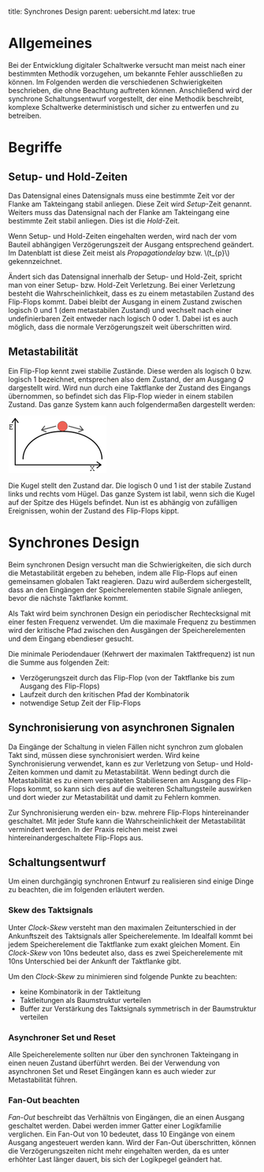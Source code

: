 title: Synchrones Design
parent: uebersicht.md
latex: true

# Allgemeines
Bei der Entwicklung digitaler Schaltwerke versucht man meist nach einer bestimmten Methodik vorzugehen, um bekannte Fehler ausschließen zu können. Im Folgenden werden die verschiedenen Schwierigkeiten beschrieben, die ohne Beachtung auftreten können. Anschließend wird der synchrone Schaltungsentwurf vorgestellt, der eine Methodik beschreibt, komplexe Schaltwerke deterministisch und sicher zu entwerfen und zu betreiben.

# Begriffe
## Setup- und Hold-Zeiten
Das Datensignal eines Datensignals muss eine bestimmte Zeit vor der Flanke am Takteingang stabil anliegen. Diese Zeit wird *Setup*-Zeit genannt. Weiters muss das Datensignal nach der Flanke am Takteingang eine bestimmte Zeit stabil anliegen. Dies ist die *Hold*-Zeit.

Wenn Setup- und Hold-Zeiten eingehalten werden, wird nach der vom Bauteil abhängigen Verzögerungszeit der Ausgang entsprechend geändert. Im Datenblatt ist diese Zeit meist als *Propagationdelay* bzw. \\(t_{p}\\) gekennzeichnet.

Ändert sich das Datensignal innerhalb der Setup- und Hold-Zeit, spricht man von einer Setup- bzw. Hold-Zeit Verletzung. Bei einer Verletzung besteht die Wahrscheinlichkeit, dass es zu einem metastabilen Zustand des Flip-Flops kommt. Dabei bleibt der Ausgang in einem Zustand zwischen logisch 0 und 1 (dem metastabilen Zustand) und wechselt nach einer undefinierbaren Zeit entweder nach logisch 0 oder 1. Dabei ist es auch möglich, dass die normale Verzögerungszeit weit überschritten wird.

## Metastabilität
Ein Flip-Flop kennt zwei stabilie Zustände. Diese werden als logisch 0 bzw. logisch 1 bezeichnet, entsprechen also dem Zustand, der am Ausgang *Q* dargestellt wird. Wird nun durch eine Taktflanke der Zustand des Eingangs übernommen, so befindet sich das Flip-Flop wieder in einem stabilen Zustand. Das ganze System kann auch folgendermaßen dargestellt werden:

![Metastabilität](metastability.png)

Die Kugel stellt den Zustand dar. Die logisch 0 und 1 ist der stabile Zustand links und rechts vom Hügel. Das ganze System ist labil, wenn sich die Kugel auf der Spitze des Hügels befindet. Nun ist es abhängig von zufälligen Ereignissen, wohin der Zustand des Flip-Flops kippt.

# Synchrones Design
Beim synchronen Design versucht man die Schwierigkeiten, die sich durch die Metastabilität ergeben zu beheben, indem alle Flip-Flops auf einen gemeinsamen globalen Takt reagieren. Dazu wird außerdem sichergestellt, dass an den Eingängen der Speicherelementen stabile Signale anliegen, bevor die nächste Taktflanke kommt.

Als Takt wird beim synchronen Design ein periodischer Rechtecksignal mit einer festen Frequenz verwendet. Um die maximale Frequenz zu bestimmen wird der kritische Pfad zwischen den Ausgängen der Speicherelementen und dem Eingang ebendieser gesucht.

Die minimale Periodendauer (Kehrwert der maximalen Taktfrequenz) ist nun die Summe aus folgenden Zeit:

* Verzögerungszeit durch das Flip-Flop (von der Taktflanke bis zum Ausgang des Flip-Flops)
* Laufzeit durch den kritischen Pfad der Kombinatorik
* notwendige Setup Zeit der Flip-Flops

## Synchronisierung von asynchronen Signalen
Da Eingänge der Schaltung in vielen Fällen nicht synchron zum globalen Takt sind, müssen diese synchronisiert werden. Wird keine Synchronisierung verwendet, kann es zur Verletzung von Setup- und Hold-Zeiten kommen und damit zu Metastabilität. Wenn bedingt durch die Metastabilität es zu einem verspäteten Stabilieseren am Ausgang des Flip-Flops kommt, so kann sich dies auf die weiteren Schaltungsteile auswirken und dort wieder zur Metastabilität und damit zu Fehlern kommen.

Zur Synchronisierung werden ein- bzw. mehrere Flip-Flops hintereinander geschaltet. Mit jeder Stufe kann die Wahrscheinlichkeit der Metastabilität vermindert werden. In der Praxis reichen meist zwei hintereinandergeschaltete Flip-Flops aus.

## Schaltungsentwurf
Um einen durchgängig synchronen Entwurf zu realisieren sind einige Dinge zu beachten, die im folgenden erläutert werden.

### Skew des Taktsignals
Unter *Clock-Skew* versteht man den maximalen Zeitunterschied in der Ankunftszeit des Taktsignals aller Speicherelemente. Im Idealfall kommt bei jedem Speicherelement die Taktflanke zum exakt gleichen Moment. Ein *Clock-Skew* von 10ns bedeutet also, dass es zwei Speicherelemente mit 10ns Unterschied bei der Ankunft der Taktflanke gibt.

Um den *Clock-Skew* zu minimieren sind folgende Punkte zu beachten:

* keine Kombinatorik in der Taktleitung
* Taktleitungen als Baumstruktur verteilen
* Buffer zur Verstärkung des Taktsignals symmetrisch in der Baumstruktur verteilen

### Asynchroner Set und Reset
Alle Speicherelemente sollten nur über den synchronen Takteingang in einen neuen Zustand überführt werden. Bei der Verwendung von asynchronen Set und Reset Eingängen kann es auch wieder zur Metastabilität führen.

### Fan-Out beachten
*Fan-Out* beschreibt das Verhältnis von Eingängen, die an einen Ausgang geschaltet werden. Dabei werden immer Gatter einer Logikfamilie verglichen. Ein Fan-Out von 10 bedeutet, dass 10 Eingänge von einem Ausgang angesteuert werden kann. Wird der Fan-Out überschritten, können die Verzögerungszeiten nicht mehr eingehalten werden, da es unter erhöhter Last länger dauert, bis sich der Logikpegel geändert hat.
